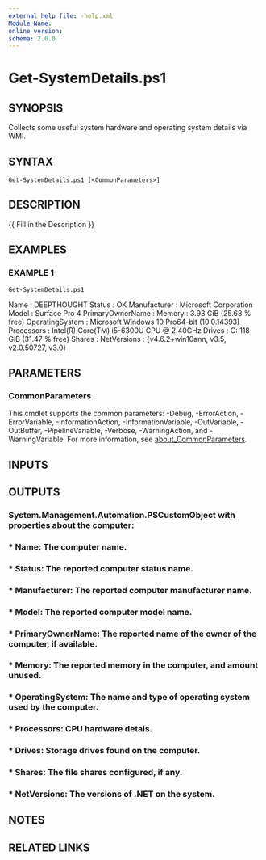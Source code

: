 ```yaml
---
external help file: -help.xml
Module Name:
online version:
schema: 2.0.0
---
```


# Get-SystemDetails.ps1

## SYNOPSIS
Collects some useful system hardware and operating system details via WMI.

## SYNTAX

```
Get-SystemDetails.ps1 [<CommonParameters>]
```

## DESCRIPTION
{{ Fill in the Description }}

## EXAMPLES

### EXAMPLE 1
```
Get-SystemDetails.ps1
```

Name             : DEEPTHOUGHT
Status           : OK
Manufacturer     : Microsoft Corporation
Model            : Surface Pro 4
PrimaryOwnerName :
Memory           : 3.93 GiB (25.68 % free)
OperatingSystem  : Microsoft Windows 10 Pro64-bit  (10.0.14393)
Processors       : Intel(R) Core(TM) i5-6300U CPU @ 2.40GHz
Drives           : C: 118 GiB (31.47 % free)
Shares           :
NetVersions      : {v4.6.2+win10ann, v3.5, v2.0.50727, v3.0}

## PARAMETERS

### CommonParameters
This cmdlet supports the common parameters: -Debug, -ErrorAction, -ErrorVariable, -InformationAction, -InformationVariable, -OutVariable, -OutBuffer, -PipelineVariable, -Verbose, -WarningAction, and -WarningVariable. For more information, see [about_CommonParameters](http://go.microsoft.com/fwlink/?LinkID=113216).

## INPUTS

## OUTPUTS

### System.Management.Automation.PSCustomObject with properties about the computer:
### * Name: The computer name.
### * Status: The reported computer status name.
### * Manufacturer: The reported computer manufacturer name.
### * Model: The reported computer model name.
### * PrimaryOwnerName: The reported name of the owner of the computer, if available.
### * Memory: The reported memory in the computer, and amount unused.
### * OperatingSystem: The name and type of operating system used by the computer.
### * Processors: CPU hardware detais.
### * Drives: Storage drives found on the computer.
### * Shares: The file shares configured, if any.
### * NetVersions: The versions of .NET on the system.
## NOTES

## RELATED LINKS
